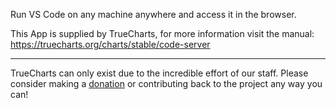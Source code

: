 Run VS Code on any machine anywhere and access it in the browser.

This App is supplied by TrueCharts, for more information visit the manual: https://truecharts.org/charts/stable/code-server

---

TrueCharts can only exist due to the incredible effort of our staff.
Please consider making a [donation](https://truecharts.org/docs/about/sponsor) or contributing back to the project any way you can!
